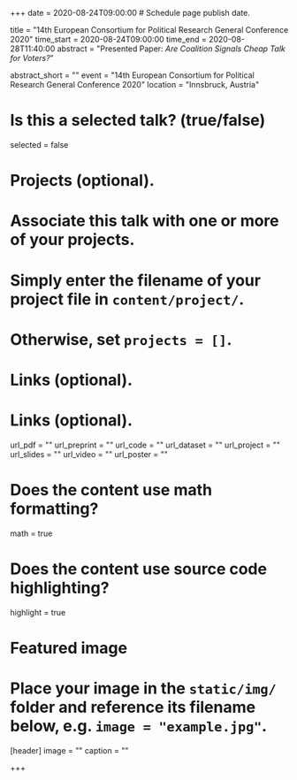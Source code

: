 +++
date = 2020-08-24T09:00:00  # Schedule page publish date.

title = "14th European Consortium for Political Research General Conference 2020"
time_start = 2020-08-24T09:00:00
time_end = 2020-08-28T11:40:00
abstract = "Presented Paper: *Are Coalition Signals Cheap Talk for Voters?*"

abstract_short = ""
event = "14th European Consortium for Political Research General Conference 2020"
location = "Innsbruck, Austria"

# Is this a selected talk? (true/false)
selected = false

# Projects (optional).
#   Associate this talk with one or more of your projects.
#   Simply enter the filename of your project file in `content/project/`.
#   Otherwise, set `projects = []`.


# Links (optional).

# Links (optional).
url_pdf = ""
url_preprint = ""
url_code = ""
url_dataset = ""
url_project = ""
url_slides = ""
url_video = ""
url_poster = ""


# Does the content use math formatting?
math = true

# Does the content use source code highlighting?
highlight = true

# Featured image
# Place your image in the `static/img/` folder and reference its filename below, e.g. `image = "example.jpg"`.
[header]
image = ""
caption = ""

+++
